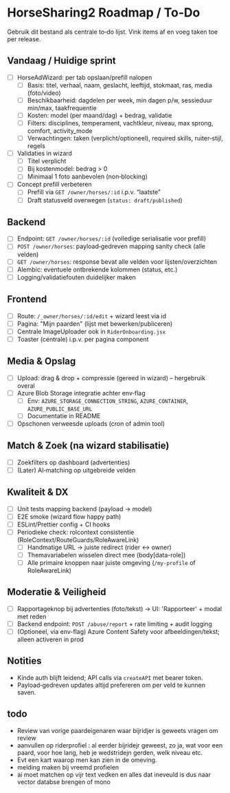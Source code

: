 # HorseSharing2 Roadmap / To‑Do

Gebruik dit bestand als centrale to‑do lijst. Vink items af en voeg taken toe per release.

## Vandaag / Huidige sprint
- [ ] HorseAdWizard: per tab opslaan/prefill nalopen
  - [ ] Basis: titel, verhaal, naam, geslacht, leeftijd, stokmaat, ras, media (foto/video)
  - [ ] Beschikbaarheid: dagdelen per week, min dagen p/w, sessieduur min/max, taakfrequentie
  - [ ] Kosten: model (per maand/dag) + bedrag, validatie
  - [ ] Filters: disciplines, temperament, vachtkleur, niveau, max sprong, comfort, activity_mode
  - [ ] Verwachtingen: taken (verplicht/optioneel), required skills, ruiter‑stijl, regels
- [ ] Validaties in wizard
  - [ ] Titel verplicht
  - [ ] Bij kostenmodel: bedrag > 0
  - [ ] Minimaal 1 foto aanbevolen (non‑blocking)
- [ ] Concept prefill verbeteren
  - [ ] Prefill via `GET /owner/horses/:id` i.p.v. “laatste”
  - [ ] Draft statusveld overwegen (`status: draft/published`)

## Backend
- [ ] Endpoint: `GET /owner/horses/:id` (volledige serialisatie voor prefill)
- [ ] `POST /owner/horses`: payload‑gedreven mapping sanity check (alle velden)
- [ ] `GET /owner/horses`: response bevat alle velden voor lijsten/overzichten
- [ ] Alembic: eventuele ontbrekende kolommen (status, etc.)
- [ ] Logging/validatiefouten duidelijker maken

## Frontend
- [ ] Route: `/_owner/horses/:id/edit` + wizard leest via id
- [ ] Pagina: "Mijn paarden" (lijst met bewerken/publiceren)
- [ ] Centrale ImageUploader ook in `RiderOnboarding.jsx`
- [ ] Toaster (centrale) i.p.v. per pagina component

## Media & Opslag
- [ ] Upload: drag & drop + compressie (gereed in wizard) – hergebruik overal
- [ ] Azure Blob Storage integratie achter env‑flag
  - [ ] Env: `AZURE_STORAGE_CONNECTION_STRING`, `AZURE_CONTAINER`, `AZURE_PUBLIC_BASE_URL`
  - [ ] Documentatie in README
- [ ] Opschonen verweesde uploads (cron of admin tool)

## Match & Zoek (na wizard stabilisatie)
- [ ] Zoekfilters op dashboard (advertenties)
- [ ] (Later) AI‑matching op uitgebreide velden

## Kwaliteit & DX
- [ ] Unit tests mapping backend (payload → model)
- [ ] E2E smoke (wizard flow happy path)
- [ ] ESLint/Prettier config + CI hooks
- [ ] Periodieke check: rolcontext consistentie (RoleContext/RouteGuards/RoleAwareLink)
  - [ ] Handmatige URL → juiste redirect (rider ↔ owner)
  - [ ] Themavariabelen wisselen direct mee (body[data-role])
  - [ ] Alle primaire knoppen naar juiste omgeving (`/my-profile` of RoleAwareLink)

## Moderatie & Veiligheid
- [ ] Rapportageknop bij advertenties (foto/tekst) → UI: 'Rapporteer' + modal met reden
- [ ] Backend endpoint: `POST /abuse/report` + rate limiting + audit logging
- [ ] (Optioneel, via env-flag) Azure Content Safety voor afbeeldingen/tekst; alleen activeren in prod

## Notities
- Kinde auth blijft leidend; API calls via `createAPI` met bearer token.
- Payload‑gedreven updates altijd prefereren om per veld te kunnen saven.


## todo
- Review van vorige paardeigenaren waar bijridjer is geweets vragen om review 
- aanvullen op riderprofiel : al eerder bijridejr geweest, zo ja, wat voor een paard, voor hoe lang, heb je wedstridejn gerden, welk niveau etc. 
- Evt een kart waarop men kan zien in de omeving. 
- melding maken bij vreemd profielen
- ai moet matchen op vijr text vedken en alles dat ineveuld is dus naar vector databse brengen of mono